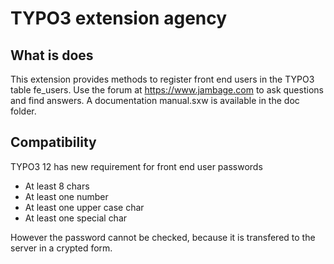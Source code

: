 # TYPO3 extension agency

## What is does

This extension provides methods to register front end users in the TYPO3 table fe_users.
Use the forum at https://www.jambage.com to ask questions and find answers.
A documentation manual.sxw is available in the doc folder.



## Compatibility

TYPO3 12 has new requirement for front end user passwords

* At least 8 chars
* At least one number
* At least one upper case char
* At least one special char

However the password cannot be checked, because it is transfered to the server in a crypted form.
